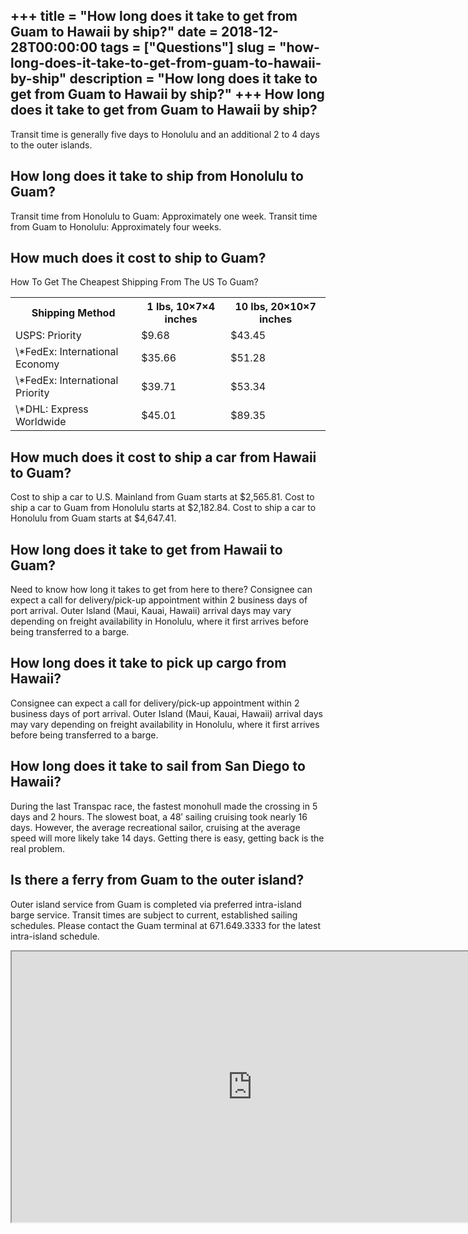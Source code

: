 +++
title = "How long does it take to get from Guam to Hawaii by ship?"
date = 2018-12-28T00:00:00
tags = ["Questions"]
slug = "how-long-does-it-take-to-get-from-guam-to-hawaii-by-ship"
description = "How long does it take to get from Guam to Hawaii by ship?"
+++
How long does it take to get from Guam to Hawaii by ship?
---------------------------------------------------------

Transit time is generally five days to Honolulu and an additional 2 to 4 days to the outer islands.

How long does it take to ship from Honolulu to Guam?
----------------------------------------------------

Transit time from Honolulu to Guam: Approximately one week. Transit time from Guam to Honolulu: Approximately four weeks.

How much does it cost to ship to Guam?
--------------------------------------

How To Get The Cheapest Shipping From The US To Guam?

<table><tr><th>Shipping Method</th><th>1 lbs, 10×7×4 inches</th><th>10 lbs, 20×10×7 inches</th></tr><tr><td>USPS: Priority</td><td>$9.68</td><td>$43.45</td></tr><tr><td>\*FedEx: International Economy</td><td>$35.66</td><td>$51.28</td></tr><tr><td>\*FedEx: International Priority</td><td>$39.71</td><td>$53.34</td></tr><tr><td>\*DHL: Express Worldwide</td><td>$45.01</td><td>$89.35</td></tr></table>

How much does it cost to ship a car from Hawaii to Guam?
--------------------------------------------------------

Cost to ship a car to U.S. Mainland from Guam starts at $2,565.81. Cost to ship a car to Guam from Honolulu starts at $2,182.84. Cost to ship a car to Honolulu from Guam starts at $4,647.41.

How long does it take to get from Hawaii to Guam?
-------------------------------------------------

Need to know how long it takes to get from here to there? Consignee can expect a call for delivery/pick-up appointment within 2 business days of port arrival. Outer Island (Maui, Kauai, Hawaii) arrival days may vary depending on freight availability in Honolulu, where it first arrives before being transferred to a barge.

How long does it take to pick up cargo from Hawaii?
---------------------------------------------------

Consignee can expect a call for delivery/pick-up appointment within 2 business days of port arrival. Outer Island (Maui, Kauai, Hawaii) arrival days may vary depending on freight availability in Honolulu, where it first arrives before being transferred to a barge.

How long does it take to sail from San Diego to Hawaii?
-------------------------------------------------------

During the last Transpac race, the fastest monohull made the crossing in 5 days and 2 hours. The slowest boat, a 48′ sailing cruising took nearly 16 days. However, the average recreational sailor, cruising at the average speed will more likely take 14 days. Getting there is easy, getting back is the real problem.

Is there a ferry from Guam to the outer island?
-----------------------------------------------

Outer island service from Guam is completed via preferred intra-island barge service. Transit times are subject to current, established sailing schedules. Please contact the Guam terminal at 671.649.3333 for the latest intra-island schedule.

<iframe allow="accelerometer; autoplay; clipboard-write; encrypted-media; gyroscope; picture-in-picture" allowfullscreen="" class="__youtube_prefs__  epyt-is-override  no-lazyload" data-no-lazy="1" data-origheight="433" data-origwidth="770" data-skipgform_ajax_framebjll="" height="433" id="_ytid_84695" loading="lazy" src="https://www.youtube.com/embed/4F8xli-f0y4?enablejsapi=1&autoplay=0&cc_load_policy=0&cc_lang_pref=&iv_load_policy=1&loop=0&modestbranding=0&rel=1&fs=1&playsinline=0&autohide=2&theme=dark&color=red&controls=1&" title="YouTube player" width="770"></iframe>